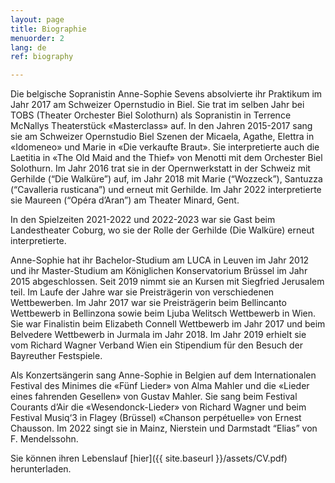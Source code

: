```yaml
---
layout: page
title: Biographie
menuorder: 2
lang: de
ref: biography

---
```

Die belgische Sopranistin Anne-Sophie Sevens absolvierte ihr Praktikum im Jahr 2017 am Schweizer Opernstudio in Biel. Sie trat im selben Jahr bei TOBS (Theater Orchester Biel Solothurn) als Sopranistin in Terrence McNallys Theaterstück «Masterclass» auf. In den Jahren 2015-2017 sang sie am Schweizer Opernstudio Biel Szenen der Micaela, Agathe, Elettra in «Idomeneo» und Marie in «Die verkaufte Braut». Sie interpretierte auch die Laetitia in «The Old Maid and the Thief» von Menotti mit dem Orchester Biel Solothurn. Im Jahr 2016 trat sie in der Opernwerkstatt in der Schweiz mit Gerhilde (“Die Walküre”) auf, im Jahr 2018 mit Marie (“Wozzeck”), Santuzza (“Cavalleria rusticana”) und erneut mit Gerhilde. Im Jahr 2022 interpretierte sie Maureen (“Opéra d’Aran”) am Theater Minard, Gent. 

In den Spielzeiten 2021-2022 und 2022-2023 war sie Gast beim Landestheater Coburg, wo sie der Rolle der Gerhilde (Die Walküre) erneut interpretierte. 

Anne-Sophie hat ihr Bachelor-Studium am LUCA in Leuven im Jahr 2012 und ihr Master-Studium am Königlichen Konservatorium Brüssel im Jahr 2015 abgeschlossen. Seit 2019 nimmt sie an Kursen mit Siegfried Jerusalem teil. Im Laufe der Jahre war sie Preisträgerin von verschiedenen Wettbewerben. Im Jahr 2017 war sie Preisträgerin beim Bellincanto Wettbewerb in Bellinzona sowie beim Ljuba Welitsch Wettbewerb in Wien. Sie war Finalistin beim Elizabeth Connell Wettbewerb im Jahr 2017 und beim Belvedere Wettbewerb in Jurmala im Jahr 2018. Im Jahr 2019 erhielt sie vom Richard Wagner Verband Wien ein Stipendium für den Besuch der Bayreuther Festspiele.

Als Konzertsängerin sang Anne-Sophie in Belgien auf dem Internationalen Festival des Minimes die «Fünf Lieder» von Alma Mahler und die «Lieder eines fahrenden Gesellen» von Gustav Mahler. Sie sang beim Festival Courants d’Air die «Wesendonck-Lieder» von Richard Wagner und beim Festival Musiq‘3 in Flagey (Brüssel) «Chanson perpétuelle» von Ernest Chausson. Im 2022 singt sie in Mainz, Nierstein und Darmstadt “Elias” von F. Mendelssohn.

Sie können ihren Lebenslauf [hier]({{ site.baseurl }}/assets/CV.pdf) herunterladen.



